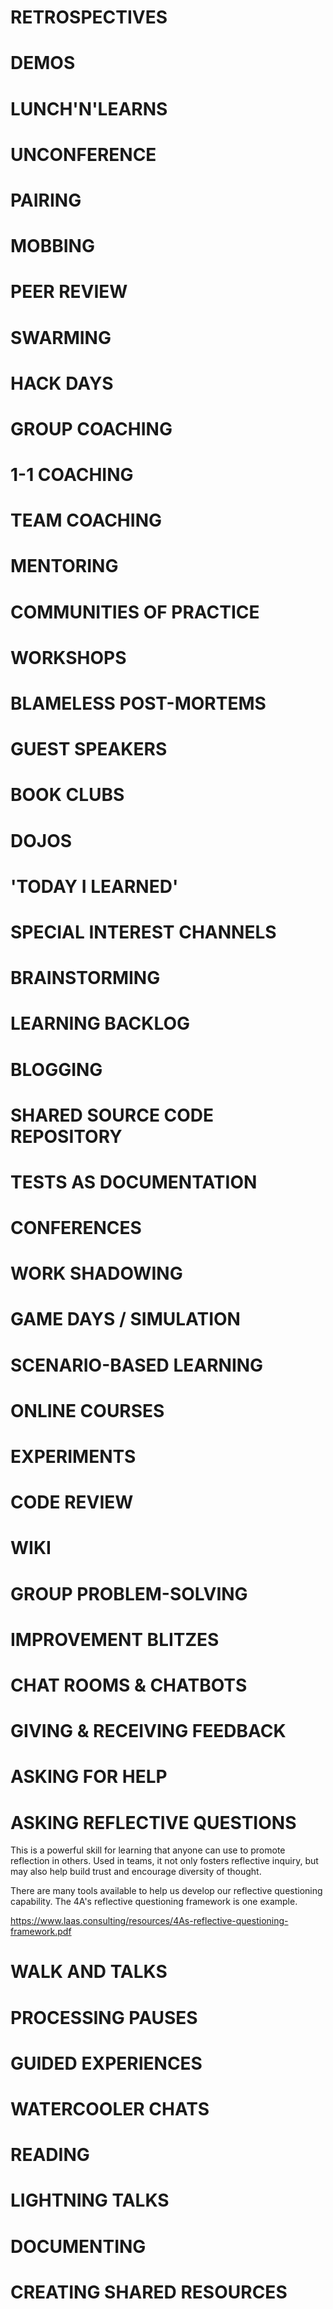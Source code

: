 # RETROSPECTIVES

# DEMOS

# LUNCH'N'LEARNS

# UNCONFERENCE

# PAIRING

# MOBBING

# PEER REVIEW

# SWARMING

# HACK DAYS

# GROUP COACHING

# 1-1 COACHING

# TEAM COACHING

# MENTORING

# COMMUNITIES OF PRACTICE

# WORKSHOPS

# BLAMELESS POST-MORTEMS

# GUEST SPEAKERS

# BOOK CLUBS

# DOJOS

# 'TODAY I LEARNED'

# SPECIAL INTEREST CHANNELS

# BRAINSTORMING

# LEARNING BACKLOG

# BLOGGING

# SHARED SOURCE CODE REPOSITORY

# TESTS AS DOCUMENTATION

# CONFERENCES

# WORK SHADOWING

# GAME DAYS / SIMULATION

# SCENARIO-BASED LEARNING

# ONLINE COURSES

# EXPERIMENTS

# CODE REVIEW

# WIKI

# GROUP PROBLEM-SOLVING

# IMPROVEMENT BLITZES

# CHAT ROOMS & CHATBOTS

# GIVING & RECEIVING FEEDBACK

# ASKING FOR HELP

# ASKING REFLECTIVE QUESTIONS
This is a powerful skill for learning that anyone can use to promote reflection in others. Used in teams, it not only fosters reflective inquiry, but may also help build trust and encourage diversity of thought.

There are many tools available to help us develop our reflective questioning capability. The 4A's reflective questioning framework is one example.

https://www.laas.consulting/resources/4As-reflective-questioning-framework.pdf

# WALK AND TALKS

# PROCESSING PAUSES

# GUIDED EXPERIENCES

# WATERCOOLER CHATS

# READING

# LIGHTNING TALKS

# DOCUMENTING

# CREATING SHARED RESOURCES